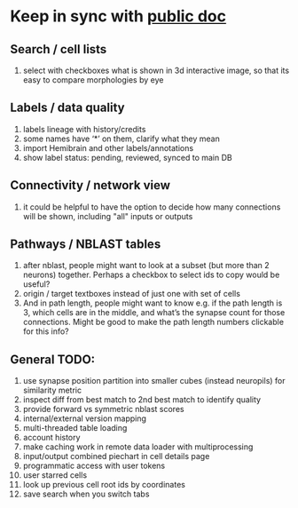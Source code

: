 # Keep in sync with [public doc](https://codex.flywire.ai/todo_list)

## Search / cell lists
1. select with checkboxes what is shown in 3d interactive image, so that its easy to compare morphologies by eye

## Labels / data quality
1. labels lineage with history/credits
1. some names have ‘*’ on them, clarify what they mean
1. import Hemibrain and other labels/annotations
1. show label status: pending, reviewed, synced to main DB

## Connectivity / network view
1. it could be helpful to have the option to decide how many connections will be shown, including "all" inputs or outputs

## Pathways / NBLAST tables
1. after nblast, people might want to look at a subset (but more than 2 neurons) together. Perhaps a checkbox to select ids to copy would be useful?
1. origin / target textboxes instead of just one with set of cells
1. And in path length, people might want to know e.g. if the path length is 3, which cells are in the middle, and what’s 
   the synapse count for those connections. Might be good to make the path length numbers clickable for this info?

## General TODO:
1. use synapse position partition into smaller cubes (instead neuropils) for similarity metric
1. inspect diff from best match to 2nd best match to identify quality
1. provide forward vs symmetric nblast scores
1. internal/external version mapping
1. multi-threaded table loading
1. account history
1. make caching work in remote data loader with multiprocessing
1. input/output combined piechart in cell details page
1. programmatic access with user tokens
1. user starred cells
1. look up previous cell root ids by coordinates
1. save search when you switch tabs
 
